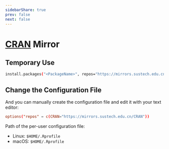 ```yaml
---
sidebarShare: true
prev: false
next: false
---
```


# [CRAN](/CRAN/) Mirror

## Temporary Use

``` sh
install.packages("<PackageName>", repos="https://mirrors.sustech.edu.cn/CRAN")
```

## Change the Configuration File

And you can manually create the configuration file and edit it with your text editor:

``` toml
options("repos" = c(CRAN="https://mirrors.sustech.edu.cn/CRAN"))
```

Path of the per-user configuration file:
- Linux: `$HOME/.Rprofile`
- macOS: `$HOME/.Rprofile`